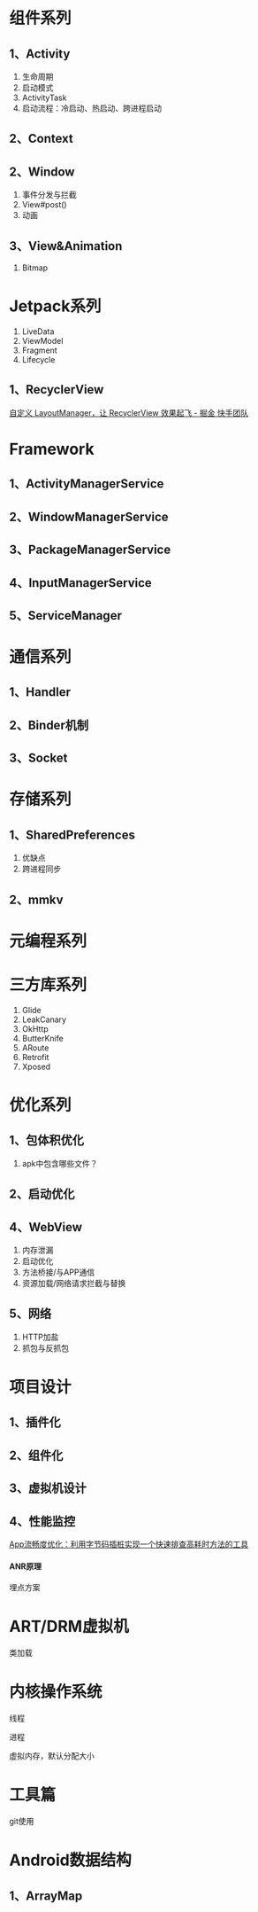 # 组件系列

## 1、Activity

1. 生命周期
2. 启动模式
3. ActivityTask
4. 启动流程：冷启动、热启动、跨进程启动

## 2、Context

## 2、Window

1. 事件分发与拦截
2. View#post()
3. 动画

## 3、View&Animation

1. Bitmap

# Jetpack系列

1. LiveData
2. ViewModel
3. Fragment
4. Lifecycle

## 1、RecyclerView

[自定义 LayoutManager，让 RecyclerView 效果起飞 - 掘金 快手团队](https://juejin.cn/post/7044797219878223909)

# Framework

## 1、ActivityManagerService

## 2、WindowManagerService

## 3、PackageManagerService

## 4、InputManagerService

## 5、ServiceManager

# 通信系列

## 1、Handler

## 2、Binder机制

## 3、Socket

# 存储系列

##  1、SharedPreferences

1. 优缺点
2. 跨进程同步

## 2、mmkv

# 元编程系列

# 三方库系列

1. Glide
2. LeakCanary
3. OkHttp
4. ButterKnife
5. ARoute
6. Retrofit
7. Xposed

## 

# 优化系列

## 1、包体积优化

1. apk中包含哪些文件？

## 2、启动优化

## 4、WebView

1. 内存泄漏
2. 启动优化
3. 方法桥接/与APP通信
4. 资源加载/网络请求拦截与替换

## 5、网络

1. HTTP加盐
2. 抓包与反抓包

# 项目设计

## 1、插件化

## 2、组件化

## 3、虚拟机设计

## 4、性能监控

[App流畅度优化：利用字节码插桩实现一个快速排查高耗时方法的工具](https://juejin.cn/post/6844903975142047758)

#### ANR原理

埋点方案

## 

# ART/DRM虚拟机

类加载

# 内核操作系统

线程

进程

虚拟内存，默认分配大小

# 工具篇

git使用

# Android数据结构

## 1、ArrayMap
